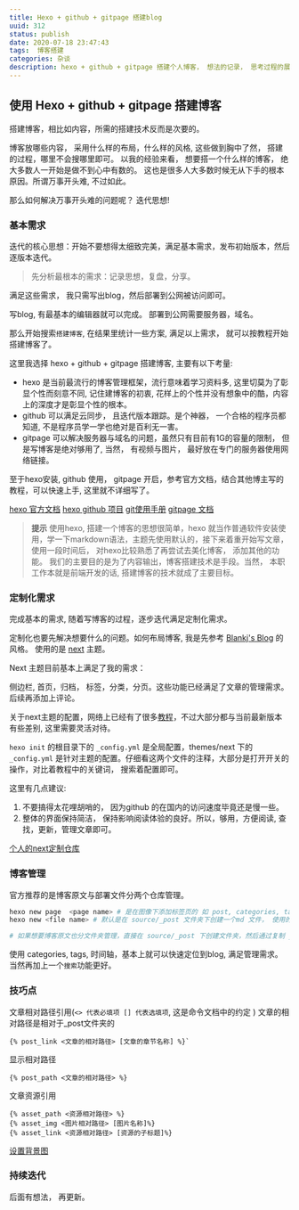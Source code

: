 ```yaml
---
title: Hexo + github + gitpage 搭建blog
uuid: 312
status: publish
date: 2020-07-18 23:47:43
tags:  博客搭建
categories: 杂谈
description: hexo + github + gitpage 搭建个人博客， 想法的记录， 思考过程的展现， 以及配置的展示。 
---
```


## 使用 Hexo + github + gitpage 搭建博客

搭建博客，相比如内容，所需的搭建技术反而是次要的。

博客放哪些内容， 采用什么样的布局，什么样的风格, 这些做到胸中了然， 搭建的过程，哪里不会搜哪里即可。 
以我的经验来看， 想要搭一个什么样的博客， 绝大多数人一开始是做不到心中有数的。 这也是很多人大多数时候无从下手的根本原因。所谓万事开头难, 不过如此。

那么如何解决万事开头难的问题呢？
迭代思想! 

### 基本需求

迭代的核心思想：开始不要想得太细致完美，满足基本需求，发布初始版本，然后逐版本迭代。 

> 先分析最根本的需求：记录思想，复盘，分享。

满足这些需求， 我只需写出blog，然后部署到公网被访问即可。

写blog, 有最基本的编辑器就可以完成。 部署到公网需要服务器，域名。

那么开始搜索`搭建博客`, 在结果里统计一些方案, 满足以上需求， 就可以按教程开始搭建博客了。

这里我选择 hexo + github + gitpage 搭建博客, 主要有以下考量:

- hexo 是当前最流行的博客管理框架，流行意味着学习资料多, 这里切莫为了彰显个性而刻意不同, 记住建博客的初衷, 花样上的个性并没有想象中的酷，内容上的深度才是彰显个性的根本。
- github 可以满足云同步， 且迭代版本跟踪。是个神器， 一个合格的程序员都知道, 不是程序员学一学也绝对是百利无一害。
- gitpage 可以解决服务器与域名的问题，虽然只有目前有1G的容量的限制， 但是写博客是绝对够用了, 当然， 有视频与图片， 最好放在专门的服务器使用网络链接。

至于hexo安装, github 使用， gitpage 开启，参考官方文档，结合其他博主写的教程，可以快速上手, 这里就不详细写了。

[hexo 官方文档](https://hexo.bootcss.com/docs/)
[hexo github 项目](https://github.com/hexojs/hexo)
[git使用手册](https://git-scm.com/book/zh/v2)
[gitpage 文档](https://pages.github.com/)

> **提示**
> 使用hexo, 搭建一个博客的思想很简单，hexo 就当作普通软件安装使用，学一下markdown语法，主题先使用默认的，接下来着重开始写文章，使用一段时间后， 对hexo比较熟悉了再尝试去美化博客， 添加其他的功能。 我们的主要目的是为了内容输出，博客搭建技术是手段。当然， 本职工作本就是前端开发的话, 搭建博客的技术就成了主要目标。

### 定制化需求

完成基本的需求, 随着写博客的过程，逐步迭代满足定制化需求。

定制化也要先解决想要什么的问题。如何布局博客, 我是先参考 [Blankj's Blog](http://blankj.github.io/) 的风格。 使用的是 [next](https://github.com/theme-next/hexo-theme-next) 主题。

Next 主题目前基本上满足了我的需求： 

侧边栏, 首页，归档， 标签，分类，分页。这些功能已经满足了文章的管理需求。 后续再添加上评论。

关于next主题的配置，网络上已经有了很多[教程](https://blog.csdn.net/u012294515/article/details/83094693)，不过大部分都与当前最新版本有些差别, 这里需要灵活对待。 

`hexo init` 的根目录下的 `_config.yml` 是全局配置，themes/next 下的 `_config.yml` 是针对主题的配置。仔细看这两个文件的注释，大部分是打开开关的操作，对比着教程中的关键词， 搜索着配置即可。 

这里有几点建议: 
1. 不要搞得太花哩胡哨的， 因为github 的在国内的访问速度毕竟还是慢一些。
2. 整体的界面保持简洁， 保持影响阅读体验的良好。所以，够用，方便阅读, 查找，更新，管理文章即可。

[个人的next定制仓库](https://gitee.com/sophimp/hexo-theme-next)

### 博客管理

官方推荐的是博客原文与部署文件分两个仓库管理。 

```sh
hexo new page  <page name> # 是在图像下添加标签页的 如 post, categories, tags
hexo new <file name> # 默认是在 source/_post 文件夹下创建一个md 文件， 使用的是 scaffolds/_post.md 作为模板 

# 如果想要博客原文也分文件夹管理，直接在 source/_post 下创建文件夹，然后通过复制 _post.md 到指定的文件夹下来创建博客. 是可以达到原文博客的分类管理。 
```

使用 categories, tags, 时间轴，基本上就可以快速定位到blog, 满足管理需求。 当然再加上一个`搜索`功能更好。

### 技巧点

文章相对路径引用(`<> 代表必填项 [] 代表选填项`, 这是命令文档中的约定 )
文章的相对路径是相对于_post文件夹的

```
{% post_link <文章的相对路径> [文章的章节名称] %}`
```

显示相对路径

```
{% post_path <文章的相对路径> %}
```

文章资源引用

```
{% asset_path <资源相对路径> %}
{% asset_img <图片相对路径> [图片名称]%}
{% asset_link <资源相对路径> [资源的子标题]%}
```

[设置背景图](https://blog.csdn.net/TomAndersen/article/details/104872852)


### 持续迭代

后面有想法， 再更新。
